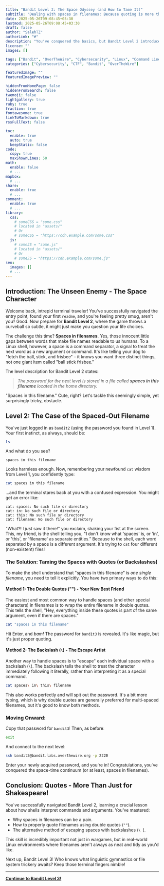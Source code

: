 ```yaml
---
title: "Bandit Level 2: The Space Odyssey (and How to Tame It)"
subtitle: "Dealing with spaces in filenames: Because quoting is more than just telling stories."
date: 2025-05-26T09:08:45+03:30
lastmod: 2025-05-26T09:08:45+03:30
draft: false
author: "SalehTZ"
authorLink: "#"
description: "You've conquered the basics, but Bandit Level 2 introduces a classic Linux challenge: filenames with spaces! Learn how to 'quote' your way to victory and grab that elusive password."
license: ""
images: []

tags: ["Bandit", "OverTheWire", "Cybersecurity", "Linux", "Command Line", "Filesystem", "Beginner"]
categories: ["Cybersecurity", "CTF", "Bandit", "OverTheWire"]

featuredImage: ""
featuredImagePreview: ""

hiddenFromHomePage: false
hiddenFromSearch: false
twemoji: false
lightgallery: true
ruby: true
fraction: true
fontawesome: true
linkToMarkdown: true
rssFullText: false

toc:
  enable: true
  auto: true
  keepStatic: false
code:
  copy: true
  maxShownLines: 50
math:
  enable: false
  # ...
mapbox:
  # ...
share:
  enable: true
  # ...
comment:
  enable: true
  # ...
library:
  css:
    # someCSS = "some.css"
    # located in "assets/"
    # Or
    # someCSS = "https://cdn.example.com/some.css"
  js:
    # someJS = "some.js"
    # located in "assets/"
    # Or
    # someJS = "https://cdn.example.com/some.js"
seo:
  images: []
  # ...
---
```


<!--more-->

## Introduction: The Unseen Enemy - The Space Character

Welcome back, intrepid terminal traveler! You've successfully navigated the entry point, found your first `readme`, and you're feeling pretty smug, aren't you? Good. Now prepare for **Bandit Level 2**, where the game throws a curveball so subtle, it might just make you question your life choices.

The challenge this time? **Spaces in filenames.** Yes, those innocent little gaps between words that make file names readable to us humans. To a Linux shell, however, a space is a command separator, a signal to treat the next word as a new argument or command. It's like telling your dog to "fetch the ball, stick, and frisbee" – it knows you want three distinct things, not one giant item called "ball stick frisbee."

The level description for Bandit Level 2 states:

> *The password for the next level is stored in a file called **spaces in this filename** located in the home directory.*

"Spaces in this filename." Cute, right? Let's tackle this seemingly simple, yet surprisingly tricky, obstacle.

## Level 2: The Case of the Spaced-Out Filename

You've just logged in as `bandit2` (using the password you found in Level 1). Your first instinct, as always, should be:

```bash
ls
```

And what do you see?

```
spaces in this filename
```

Looks harmless enough. Now, remembering your newfound `cat` wisdom from Level 1, you confidently type:

```bash
cat spaces in this filename
```

...and the terminal stares back at you with a confused expression. You might get an error like:

```
cat: spaces: No such file or directory
cat: in: No such file or directory
cat: this: No such file or directory
cat: filename: No such file or directory
```

"What?! I *just* saw it there!" you exclaim, shaking your fist at the screen. This, my friend, is the shell telling you, "I don't know what 'spaces' is, or 'in', or 'this', or 'filename' as separate entities." Because to the shell, each word separated by a space is a different argument. It's trying to `cat` four different (non-existent) files!

### The Solution: Taming the Spaces with Quotes (or Backslashes)

To make the shell understand that "spaces in this filename" is *one single filename*, you need to tell it explicitly. You have two primary ways to do this:

#### Method 1: The Double Quotes ("") - Your New Best Friend

The easiest and most common way to handle spaces (and other special characters) in filenames is to wrap the entire filename in double quotes. This tells the shell, "Hey, everything inside these quotes is part of the same argument, even if there are spaces."

```bash
cat "spaces in this filename"
```

Hit Enter, and *bam!* The password for `bandit3` is revealed. It's like magic, but it's just proper quoting.

#### Method 2: The Backslash (`\`) - The Escape Artist

Another way to handle spaces is to "escape" each individual space with a backslash (`\`). The backslash tells the shell to treat the character immediately following it literally, rather than interpreting it as a special command.

```bash
cat spaces\ in\ this\ filename
```

This also works perfectly and will spit out the password. It's a bit more typing, which is why double quotes are generally preferred for multi-spaced filenames, but it's good to know both methods.

### Moving Onward:

Copy that password for `bandit3`! Then, as before:

```bash
exit
```

And connect to the next level:

```bash
ssh bandit3@bandit.labs.overthewire.org -p 2220
```

Enter your newly acquired password, and you're in! Congratulations, you've conquered the space-time continuum (or at least, spaces in filenames).

## Conclusion: Quotes - More Than Just for Shakespeare!

You've successfully navigated Bandit Level 2, learning a crucial lesson about how shells interpret commands and arguments. You've mastered:

* Why spaces in filenames can be a pain.
* How to properly quote filenames using double quotes (`""`).
* The alternative method of escaping spaces with backslashes (`\ `).

This skill is incredibly important not just in wargames, but in real-world Linux environments where filenames aren't always as neat and tidy as you'd like.

Next up, Bandit Level 3! Who knows what linguistic gymnastics or file system trickery awaits? Keep those terminal fingers nimble!

----

**[Continue to Bandit Level 3\!](https://salehtz.ir/bandit_2_3/)**
